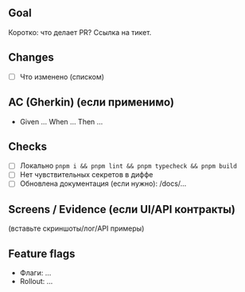 ## Goal
Коротко: что делает PR? Ссылка на тикет.

## Changes
- [ ] Что изменено (списком)

## AC (Gherkin) (если применимо)
- Given …
  When …
  Then …

## Checks
- [ ] Локально `pnpm i && pnpm lint && pnpm typecheck && pnpm build`
- [ ] Нет чувствительных секретов в диффе
- [ ] Обновлена документация (если нужно): /docs/…

## Screens / Evidence (если UI/API контракты)
(вставьте скриншоты/лог/API примеры)

## Feature flags
- Флаги: …
- Rollout: …
